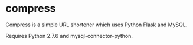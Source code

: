 # compress

Compress is a simple URL shortener which uses Python Flask and MySQL.

Requires Python 2.7.6 and mysql-connector-python.
